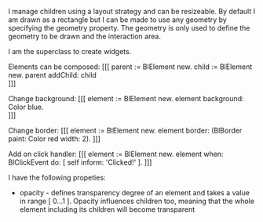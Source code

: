 I manage children using a layout strategy and can be resizeable.
By default  I am drawn as a rectangle but I can be made to use any geometry by specifying the geometry property. The geometry is only used to define the geometry to be drawn and the interaction area.

I am the superclass to create widgets.

Elements can be composed:
[[[
parent := BlElement new.
child := BlElement new.
parent addChild: child			
]]]

Change background:
[[[
element := BlElement new.
element background: Color blue.			
]]]

Change border:
[[[
element := BlElement new.
element border: (BlBorder paint: Color red width: 2).
]]]

Add on click handler:
[[[
element := BlElement new.
element when: BlClickEvent do: [ self inform: 'Clicked!' ].
]]]

I have the following propeties:

 - opacity - defines transparency degree of an element and takes a value in range [ 0...1 ]. Opacity influences children too, meaning that the whole element including its children will become transparent